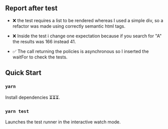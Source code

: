 ## Report after test

- ❌ the test requires a list to be rendered whereas I used a simple div, so a refactor was made using correctly semantic html tags.

- ❌ Inside the test i change one expectation because if you search for "A" the results was 166 instead 41.

- ✅ The call returning the policies is asynchronous so I inserted the waitFor to check the tests.

## Quick Start

### `yarn`

Install dependencies ⏳⏳⏳.

### `yarn test`

Launches the test runner in the interactive watch mode.
